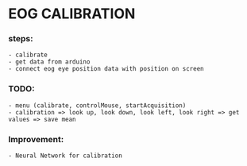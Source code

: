 # EOG CALIBRATION

### steps:
    - calibrate
    - get data from arduino
    - connect eog eye position data with position on screen

### TODO:
    - menu (calibrate, controlMouse, startAcquisition)
    - calibration => look up, look down, look left, look right => get values => save mean

### Improvement:
    - Neural Network for calibration